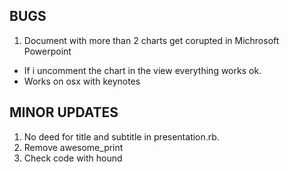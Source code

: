 ## BUGS
1.  Document with more than 2 charts get corupted in Michrosoft Powerpoint
  - If i uncomment the chart in the view everything works ok.
  - Works on osx with keynotes


## MINOR UPDATES
1. No deed for title and subtitle in presentation.rb.
2. Remove awesome_print
4. Check code with hound

